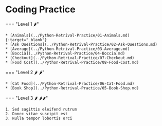 # Coding Practice

=== "Level 1 🌶️"

    * [Animals](../Python-Retrival-Practice/01-Animals.md){:target="_blank"}
    * [Ask Questions](../Python-Retrival-Practice/02-Ask-Questions.md)
    * [Average](../Python-Retrival-Practice/03-Average.md)
    * [Boccia](../Python-Retrival-Practice/04-Boccia.md)
    * [Checkout](../Python-Retrival-Practice/07-Checkout.md)
    * [Food Cost](../Python-Retrival-Practice/08-Food-Cost.md)

=== "Level 2 🌶️ 🌶️"

    * [Cat Food](../Python-Retrival-Practice/06-Cat-Food.md)
    * [Book Shop](../Python-Retrival-Practice/05-Book-Shop.md)


=== "Level 3 🌶️ 🌶️🌶️"

    1. Sed sagittis eleifend rutrum
    2. Donec vitae suscipit est
    3. Nulla tempor lobortis orci
